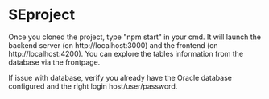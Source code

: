 # SEproject
Once you cloned the project, type "npm start" in your cmd. It will launch the backend server (on http://localhost:3000) and the frontend (on http://localhost:4200).
You can explore the tables information from the database via the frontpage.

If issue with database, verify you already have the Oracle database configured and the right login host/user/password.
